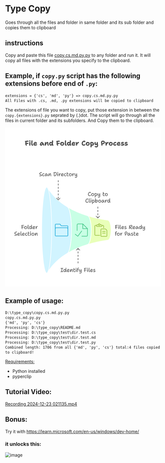 # Type Copy

Goes through all the files and folder in same folder and its sub folder and copies them to clipboard

## instructions
Copy and paste this file [copy.cs.md.py.py](copy.cs.md.py.py) to any folder and run it. It will copy all files with the extensions you specify to the clipboard.

## Example, if `copy.py` script has the following extensions before end of `.py`:
```
extensions = {'cs', 'md', 'py'} => copy.cs.md.py.py
All Files with .cs, .md, .py extensions will be copied to clipboard
```

The extensions of file you want to copy, put those extension in between the `copy.{extensions}.py` seprated by (.)dot. The script will go through all the files in current folder and its subfolders. And Copy them to the clipboard.


![Type Copy visual.png](docs/Type%20Copy%20visual.png)

## Example of usage:

```
D:\type_copy\copy.cs.md.py.py
copy.cs.md.py.py
{'md', 'py', 'cs'}
Processing: D:\type_copy\README.md
Processing: D:\type_copy\test\dir.test.cs
Processing: D:\type_copy\test\dir.test.md
Processing: D:\type_copy\test\dir.test.py
Combined length: 1706 from all {'md', 'py', 'cs'} total:4 files copied to clipboard!
```

[Requirements:](requirements.txt)
- Python installed
- pyperclip

## Tutorial Video:

[Recording 2024-12-23 021135.mp4](docs/Recording%202024-12-23%20021135.mp4)

## Bonus: 
Try it with https://learn.microsoft.com/en-us/windows/dev-home/ 

### it unlocks this:
![image](https://github.com/user-attachments/assets/d060ff72-2520-437d-b723-e4989dbe93c6)
